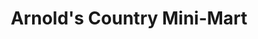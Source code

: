 ---
title: "Arnold's Country Mini-Mart"
url: /dingmans-ferry/arnolds-country-mini-mart/
shop: convenience
---